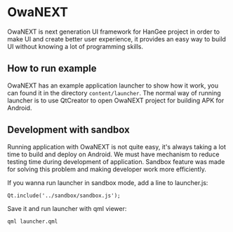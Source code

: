 OwaNEXT
=======

OwaNEXT is next generation UI framework for HanGee project in order to make UI and create better user experience, it provides an easy way to build UI without knowing a lot of programming skills.


How to run example
---
OwaNEXT has an example application launcher to show how it work, you can found it in the directory `content/launcher`. The normal way of running launcher is to use QtCreator to open OwaNEXT project for building APK for Android.


Development with sandbox
---
Running application with OwaNEXT is not quite easy, it's always taking a lot time to build and deploy on Android. We must have mechanism to reduce testing time during development of application. Sandbox feature was made for solving this problem and making developer work more efficiently.

If you wanna run launcher in sandbox mode, add a line to launcher.js:
```
Qt.include('../sandbox/sandbox.js');
```

Save it and run launcher with qml viewer:
```
qml launcher.qml
```
